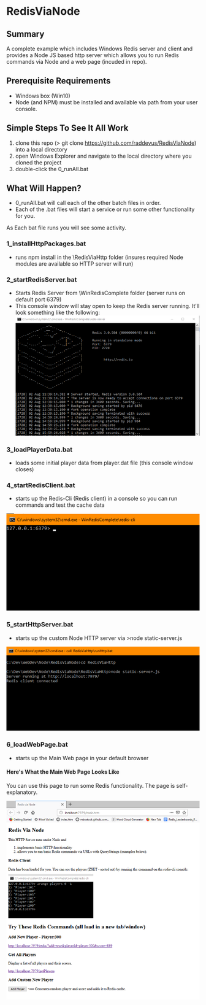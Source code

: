 # RedisViaNode
## Summary
A complete example which includes Windows Redis server and client and provides a Node JS based http server which allows you to run Redis commands via Node and a web page (incuded in repo).

## Prerequisite Requirements
* Windows box (Win10)
* Node (and NPM) must be installed and available via path from your user console.

## Simple Steps To See It All Work
1. clone this repo (> git clone https://github.com/raddevus/RedisViaNode) into a local directory
2. open Windows Explorer and navigate to the local directory where you cloned the project
3. double-click the 0_runAll.bat 

## What Will Happen?
* 0_runAll.bat will call each of the other batch files in order.
* Each of the .bat files will start a service or run some other functionality for you.

As Each bat file runs you will see some activity.
### 1_installHttpPackages.bat 
* runs npm install in the \RedisViaHttp folder (insures required Node modules are available so HTTP server will run)
### 2_startRedisServer.bat
* Starts Redis Server from \WinRedisComplete folder (server runs on default port 6379)
* This console window will stay open to keep the Redis server running.  It'll look something like the following:
![alt text](https://raw.githubusercontent.com/raddevus/RedisViaNode/master/RedisViaHttp/images/RedisServerConsole.png)

### 3_loadPlayerData.bat
* loads some initial player data from player.dat file (this console window closes)

### 4_startRedisClient.bat
* starts up the Redis-Cli (Redis client) in a console so you can run commands and test the cache data

![alt text](https://raw.githubusercontent.com/raddevus/RedisViaNode/master/RedisViaHttp/images/RedisClientConsole.png)

### 5_startHttpServer.bat
* starts up the custom Node HTTP server via >node static-server.js 

![alt text](https://raw.githubusercontent.com/raddevus/RedisViaNode/master/RedisViaHttp/images/NodeHttpServer.png)

### 6_loadWebPage.bat
* starts up the Main Web page in your default browser

#### Here's What the Main Web Page Looks Like

You can use this page to run some Redis functionality.  The page is self-explanatory.

![alt text](https://raw.githubusercontent.com/raddevus/RedisViaNode/master/RedisViaHttp/images/MainWebPage.png)

